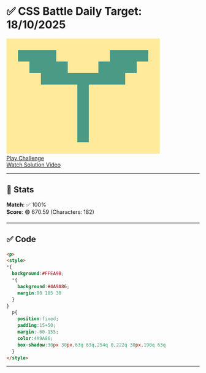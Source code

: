 # ✅ CSS Battle Daily Target: 18/10/2025

![Target](./images/18.png)  
[Play Challenge](https://cssbattle.dev/play/BNqeBbXB31LayJyfmGNA)  
[Watch Solution Video](https://youtube.com/shorts/dW941mOlj_8)

---

## 🔢 Stats

**Match**: ✅ 100%  
**Score**: 🟢 670.59 (Characters: 182)

---

## ✅ Code

```html
<p>
<style>
*{
  background:#FFEA9B;
  *{
    background:#4A9A86;
    margin:90 185 30
  }
}
  p{
    position:fixed;
    padding:15+50;
    margin:-60-155;
    color:4A9A86;
    box-shadow:30px 30px,63q 63q,254q 0,222q 30px,190q 63q
  }
</style>
```

---
